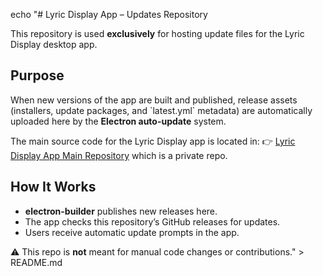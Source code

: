echo "# Lyric Display App – Updates Repository

This repository is used **exclusively** for hosting update files for the Lyric Display desktop app.

## Purpose
When new versions of the app are built and published, release assets (installers, update packages, and \`latest.yml\` metadata) are automatically uploaded here by the **Electron auto-update** system.

The main source code for the Lyric Display app is located in:
👉 [Lyric Display App Main Repository](https://github.com/PeterAlaks/lyric-display-app) which is a private repo.

## How It Works
- **electron-builder** publishes new releases here.
- The app checks this repository’s GitHub releases for updates.
- Users receive automatic update prompts in the app.

⚠️ This repo is **not** meant for manual code changes or contributions." > README.md
